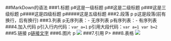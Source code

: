 ##MarkDown的语法
###1.标题
 p#这是一级标题
 p##这是二级标题
 p###这是三级标题
 p####这是四级标题
 p#####这是五级标题
###2.段落
 p p这是段落(前有换行，后有换行)
###3.列表
 p无序列表：- 无序列表
 p有序列表：- 有序列表
###4.加入代码
 p引入行内代码：`var a=1`
 p引用大段代码：```var a=1 var b=2```
###5.链接
 p[链接文字](http://jirengu.com)
###6.图片
 p ![](xxxxx.png)
###7.引用
 P>
###8.表格
 ![](C:\User\lenovo\Desktop\table.png)


